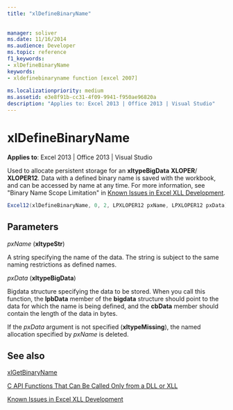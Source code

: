 ```yaml
---
title: "xlDefineBinaryName"
 
 
manager: soliver
ms.date: 11/16/2014
ms.audience: Developer
ms.topic: reference
f1_keywords:
- xlDefineBinaryName
keywords:
- xldefinebinaryname function [excel 2007]
 
ms.localizationpriority: medium
ms.assetid: e3e8f91b-cc31-4f09-9941-f950ae96820a
description: "Applies to: Excel 2013 | Office 2013 | Visual Studio"
---
```


# xlDefineBinaryName

 **Applies to**: Excel 2013 | Office 2013 | Visual Studio 
  
Used to allocate persistent storage for an **xltypeBigData** **XLOPER**/ **XLOPER12**. Data with a defined binary name is saved with the workbook, and can be accessed by name at any time. For more information, see "Binary Name Scope Limitation" in [Known Issues in Excel XLL Development](known-issues-in-excel-xll-development.md).
  
```cs
Excel12(xlDefineBinaryName, 0, 2, LPXLOPER12 pxName, LPXLOPER12 pxData);
```

## Parameters

 _pxName_ (**xltypeStr**)
  
A string specifying the name of the data. The string is subject to the same naming restrictions as defined names.
  
 _pxData_ (**xltypeBigData**)
  
Bigdata structure specifying the data to be stored. When you call this function, the **lpbData** member of the **bigdata** structure should point to the data for which the name is being defined, and the **cbData** member should contain the length of the data in bytes. 
  
If the  _pxData_ argument is not specified (**xltypeMissing**), the named allocation specified by  _pxName_ is deleted. 
  
## See also



[xlGetBinaryName](xlgetbinaryname.md)


[C API Functions That Can Be Called Only from a DLL or XLL](c-api-functions-that-can-be-called-only-from-a-dll-or-xll.md)
  
[Known Issues in Excel XLL Development](known-issues-in-excel-xll-development.md)

